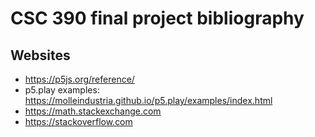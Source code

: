 # CSC 390 final project bibliography 

## Websites
* https://p5js.org/reference/
* p5.play examples: https://molleindustria.github.io/p5.play/examples/index.html
* https://math.stackexchange.com
* https://stackoverflow.com
